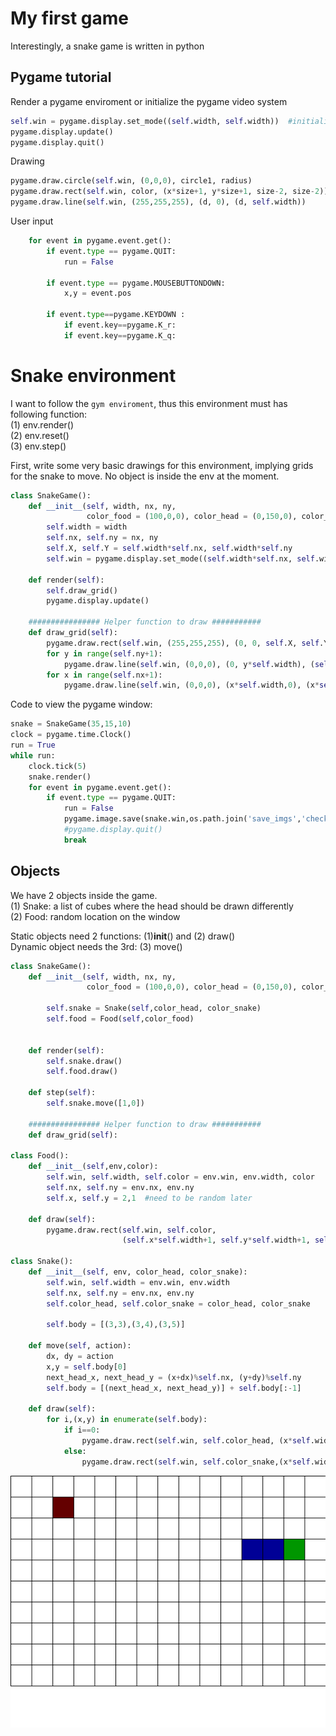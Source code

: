 # My first game

Interestingly, a snake game is written in python

## Pygame tutorial

Render a pygame enviroment or initialize the pygame video system

```python
self.win = pygame.display.set_mode((self.width, self.width))  #initialize a surface, we will draw on this surface
pygame.display.update()
pygame.display.quit()
```

Drawing
```python
pygame.draw.circle(self.win, (0,0,0), circle1, radius)
pygame.draw.rect(self.win, color, (x*size+1, y*size+1, size-2, size-2))
pygame.draw.line(self.win, (255,255,255), (d, 0), (d, self.width))
```

User input
```python
    for event in pygame.event.get():
        if event.type == pygame.QUIT:
            run = False
            
        if event.type == pygame.MOUSEBUTTONDOWN:
            x,y = event.pos
        
        if event.type==pygame.KEYDOWN :
            if event.key==pygame.K_r:
            if event.key==pygame.K_q:
```

# Snake environment
I want to follow the `gym enviroment`, thus this environment must has following function:   
(1) env.render()    
(2) env.reset()     
(3) env.step() 

First, write some very basic drawings for this environment, implying grids for the snake to move. 
No object is inside the env at the moment.

```python
class SnakeGame():    
    def __init__(self, width, nx, ny, 
                 color_food = (100,0,0), color_head = (0,150,0), color_snake = (0,0,150)):
        self.width = width
        self.nx, self.ny = nx, ny
        self.X, self.Y = self.width*self.nx, self.width*self.ny
        self.win = pygame.display.set_mode((self.width*self.nx, self.width*(self.ny+2)))
        
    def render(self):
        self.draw_grid()
        pygame.display.update()
    
    ################ Helper function to draw ###########
    def draw_grid(self):
        pygame.draw.rect(self.win, (255,255,255), (0, 0, self.X, self.Y+2*self.width))
        for y in range(self.ny+1):
            pygame.draw.line(self.win, (0,0,0), (0, y*self.width), (self.X, y*self.width))
        for x in range(self.nx+1):
            pygame.draw.line(self.win, (0,0,0), (x*self.width,0), (x*self.width,self.Y))
```

Code to view the pygame window:

```python
snake = SnakeGame(35,15,10)
clock = pygame.time.Clock()
run = True
while run:
    clock.tick(5)
    snake.render()
    for event in pygame.event.get():
        if event.type == pygame.QUIT:
            run = False
            pygame.image.save(snake.win,os.path.join('save_imgs','check1.png'))
            #pygame.display.quit()
            break
```

## Objects
We have 2 objects inside the game.   
(1) Snake: a list of cubes where the head should be drawn differently   
(2) Food: random location on the window

Static objects need 2 functions: (1)__init__() and (2) draw()   
Dynamic object needs the 3rd: (3) move()


```python
class SnakeGame():    
    def __init__(self, width, nx, ny, 
                 color_food = (100,0,0), color_head = (0,150,0), color_snake = (0,0,150)):
        
        self.snake = Snake(self,color_head, color_snake)
        self.food = Food(self,color_food)
        
        
    def render(self):
        self.snake.draw()
        self.food.draw()
        
    def step(self):
        self.snake.move([1,0])
        
    ################ Helper function to draw ###########
    def draw_grid(self):

class Food():
    def __init__(self,env,color):
        self.win, self.width, self.color = env.win, env.width, color
        self.nx, self.ny = env.nx, env.ny
        self.x, self.y = 2,1  #need to be random later
        
    def draw(self):
        pygame.draw.rect(self.win, self.color, 
                         (self.x*self.width+1, self.y*self.width+1, self.width-1, self.width-1))
        
class Snake():
    def __init__(self, env, color_head, color_snake):
        self.win, self.width = env.win, env.width
        self.nx, self.ny = env.nx, env.ny
        self.color_head, self.color_snake = color_head, color_snake
        
        self.body = [(3,3),(3,4),(3,5)]
    
    def move(self, action):
        dx, dy = action
        x,y = self.body[0]
        next_head_x, next_head_y = (x+dx)%self.nx, (y+dy)%self.ny
        self.body = [(next_head_x, next_head_y)] + self.body[:-1]
    
    def draw(self):
        for i,(x,y) in enumerate(self.body):
            if i==0:
                pygame.draw.rect(self.win, self.color_head, (x*self.width+1, y*self.width+1, self.width-1, self.width-1))
            else:
                pygame.draw.rect(self.win, self.color_snake,(x*self.width+1, y*self.width+1, self.width-1, self.width-1))
```

![image 1](https://github.com/huythong267/Game_and_AI/blob/master/Project%201%20Snake/save_imgs/check1.png)

```python

```


```python

```

```python

```
